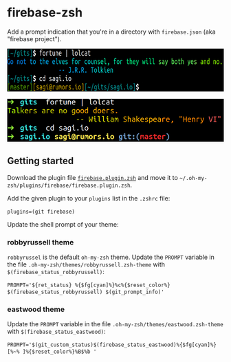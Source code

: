 # firebase-zsh
Add a prompt indication that you're in a directory with `firebase.json` (aka "firebase project").

<p align="center">
<img height=100 alt="Eastwood theme" src="https://github.com/rmrs/firebase-zsh/raw/master/imgs/eastwood.png">
</p>
<p align="center">
<img height=100 alt="Robbyrussell theme" src="https://github.com/rmrs/firebase-zsh/raw/master/imgs/robbyrussell.png">
</p>

## Getting started

Download the plugin file [`firebase.plugin.zsh`](https://github.com/rmrs/firebase-zsh/raw/master/firebase.plugin.zsh) and move it to
`~/.oh-my-zsh/plugins/firebase/firebase.plugin.zsh`.

Add the given plugin to your `plugins` list in the `.zshrc` file:
~~~
plugins=(git firebase)
~~~

Update the shell prompt of your theme: 

### robbyrussell theme
`robbyrussel` is the default `oh-my-zsh` theme. Update the `PROMPT` variable
in the file `.oh-my-zsh/themes/robbyrussell.zsh-theme` with
`$(firebase_status_robbyrussell)`: 
~~~
PROMPT='${ret_status} %{$fg[cyan]%}%c%{$reset_color%} $(firebase_status_robbyrussell) $(git_prompt_info)'
~~~

### eastwood theme
Update the `PROMPT` variable
in the file `.oh-my-zsh/themes/eastwood.zsh-theme` with
`$(firebase_status_eastwood)`: 

~~~
PROMPT='$(git_custom_status)$(firebase_status_eastwood)%{$fg[cyan]%}[%~% ]%{$reset_color%}%B$%b '
~~~


